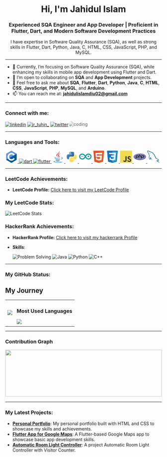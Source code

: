 <h1 align="center">Hi, I'm Jahidul Islam</h1>
<h3 align="center">Experienced SQA Engineer and App Developer | Proficient in Flutter, Dart, and Modern Software Development Practices</h3>

<p align="center">
I have expertise in Software Quality Assurance (SQA), as well as strong skills in Flutter, Dart, Python, Java, C, HTML, CSS, JavaScript, PHP, and MySQL.</p>

---

- 🌱 Currently, I’m focusing on Software Quality Assurance (SQA), while enhancing my skills in mobile app development using Flutter and Dart.
- 👯 I’m open to collaborating on **SQA** and **App Development** projects.
- 💬 Feel free to ask me about **SQA**, **Flutter**, **Dart**, **Python**, **Java**, **C**, **HTML**, **CSS**, **JavaScript**, **PHP**, **MySQL**, and **Arduino**.
- 📫 You can reach me at: **[jahidulislamdiu02@gmail.com](mailto:jahidulislamdiu02@gmail.com)**

---

### Connect with me:
<img align="right" alt="coding" width="300" style="border-radius: 15px; opacity: 0.7;" src="https://media.giphy.com/media/qgQUggAC3Pfv687qPC/giphy.gif">
<p align="left">
<a href="https://www.linkedin.com/in/app-developer-jahidul/" target="_blank"><img align="center" src="https://raw.githubusercontent.com/rahuldkjain/github-profile-readme-generator/master/src/images/icons/Social/linked-in-alt.svg" alt="linkedin" height="30" width="40" /></a>
<a href="https://www.instagram.com/jr_jahidul_/" target="blank"><img align="center" src="https://raw.githubusercontent.com/rahuldkjain/github-profile-readme-generator/master/src/images/icons/Social/instagram.svg" alt="jr_tuhin_" height="30" width="40" /></a>
<a href="https://x.com/Jahidul_Islam02" target="blank"><img align="center" src="https://raw.githubusercontent.com/rahuldkjain/github-profile-readme-generator/master/src/images/icons/Social/twitter.svg" alt="twitter" height="30" width="40" /></a>
</p>

---

### Languages and Tools:
<p align="left">
  <a href="https://www.cprogramming.com/" target="_blank"><img src="https://raw.githubusercontent.com/devicons/devicon/master/icons/c/c-original.svg" alt="c" width="40" height="40"/> </a>
  <a href="https://dart.dev" target="_blank"><img src="https://www.vectorlogo.zone/logos/dartlang/dartlang-icon.svg" alt="dart" width="40" height="40"/> </a>
  <a href="https://flutter.dev" target="_blank"><img src="https://www.vectorlogo.zone/logos/flutterio/flutterio-icon.svg" alt="flutter" width="40" height="40"/> </a>
  <a href="https://www.java.com" target="_blank"><img src="https://raw.githubusercontent.com/devicons/devicon/master/icons/java/java-original.svg" alt="java" width="40" height="40"/> </a>
  <a href="https://www.python.org" target="_blank"><img src="https://raw.githubusercontent.com/devicons/devicon/master/icons/python/python-original.svg" alt="python" width="40" height="40"/> </a>
  <a href="https://www.arduino.cc/" target="_blank"><img src="https://raw.githubusercontent.com/devicons/devicon/master/icons/arduino/arduino-original.svg" alt="arduino" width="40" height="40"/> </a>
  <a href="https://developer.mozilla.org/en-US/docs/Web/HTML" target="_blank"><img src="https://raw.githubusercontent.com/devicons/devicon/master/icons/html5/html5-original.svg" alt="html5" width="40" height="40"/> </a>
  <a href="https://developer.mozilla.org/en-US/docs/Web/CSS" target="_blank"><img src="https://raw.githubusercontent.com/devicons/devicon/master/icons/css3/css3-original.svg" alt="css3" width="40" height="40"/> </a>
  <a href="https://www.javascript.com/" target="_blank"><img src="https://raw.githubusercontent.com/devicons/devicon/master/icons/javascript/javascript-original.svg" alt="javascript" width="40" height="40"/> </a>
  <a href="https://www.php.net/" target="_blank"><img src="https://raw.githubusercontent.com/devicons/devicon/master/icons/php/php-original.svg" alt="php" width="40" height="40"/> </a>
  <a href="https://www.mysql.com/" target="_blank"><img src="https://raw.githubusercontent.com/devicons/devicon/master/icons/mysql/mysql-original.svg" alt="mysql" width="40" height="40"/> </a>
</p>

---

### LeetCode Achievements:
- **LeetCode Profile:** [Click here to visit my LeetCode Profile](https://leetcode.com/Jahidul_Islam2/)

### My LeetCode Stats:
![LeetCode Stats](https://leetcard.jacoblin.cool/Jahidul_Islam2?theme=dark)

### HackerRank Achievements:
- **HackerRank Profile:** [Click here to visit my hackerrank Profile](https://www.hackerrank.com/jahidulislamdiu2)

- **Skills**:

  ![Problem Solving](https://img.shields.io/badge/Problem%20Solving-5%20stars-brightgreen)
  ![Java](https://img.shields.io/badge/Java-5%20stars-brightgreen)
  ![Python](https://img.shields.io/badge/Python-4%20stars-brightgreen)
  ![C++](https://img.shields.io/badge/C++-4%20stars-brightgreen)

---

### My GitHub Status:
## My Journey  

<table>
  <tr>
    <td>      
      <img src="https://github-readme-stats.vercel.app/api?username=Jahidultr&show_icons=true&theme=dark" width="100%">
    </td>
    <td>
      <h3>Most Used Languages</h3>
      <img src="https://github-readme-stats.vercel.app/api/top-langs/?username=Jahidultr&layout=compact&theme=dark" width="100%">
    </td>
  </tr>
</table>

---
### Contribution Graph  
<img src="https://github-readme-activity-graph.vercel.app/graph?username=Jahidultr&theme=react-dark" width="100%" height="150px"/>



---

### My Latest Projects:
- **[Personal Portfolio](https://jahidultr.github.io/personal-website/)**: My personal portfolio built with HTML and CSS to showcase my skills and achievements.  
- **[Flutter App for Google Maps](https://github.com/Jahidultr/Maps)**: A Flutter-based Google Maps app to showcase basic app development skills.  
- **[Automatic Room Light Controller](https://github.com/Jahidultr/Ardunio_Project)**: A project Automatic Room Light Controller with Visitor Counter.  
